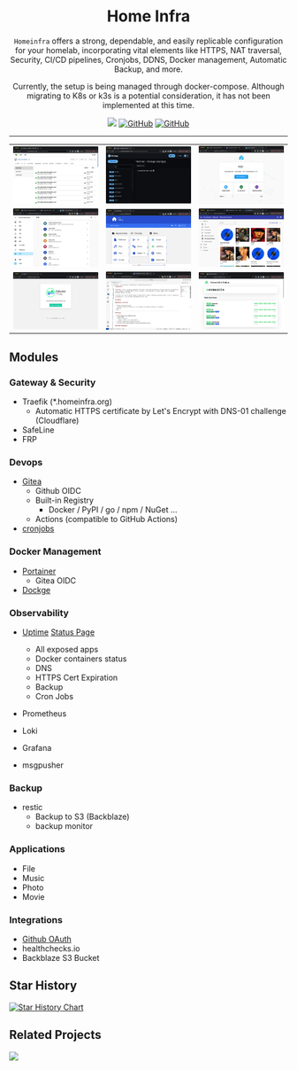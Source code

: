 <div align="center">


# Home Infra

`Homeinfra` offers a strong, dependable, and easily replicable configuration for your homelab, incorporating vital elements like HTTPS, NAT traversal, Security, CI/CD pipelines, Cronjobs, DDNS, Docker management, Automatic Backup, and more.

Currently, the setup is being managed through docker-compose. Although migrating to K8s or k3s is a potential consideration, it has not been implemented at this time.


<a href='https://github.com/homeinfra-org/infra'><img src='https://img.shields.io/static/v1?label=Home&message=Infra&color=orange'></a>
[![GitHub](https://img.shields.io/github/stars/homeinfra-org/infra?style=social)](https://github.com/homeinfra-org/infra)
[![GitHub](https://img.shields.io/github/forks/homeinfra-org/infra?style=social)](https://github.com/homeinfra-org/infra)

</div>


---


<table>
  <tr>
    <td><img src="images/actions.png"></td>
    <td><img src="images/dockge.png"></td>
    <td><img src="images/homeassistant.png"></td>
  </tr>
  <tr>
    <td><img src="images/homeassistant2.png"></td>
    <td><img src="images/homepage.png"></td>
    <td><img src="images/music.png"></td>
  </tr>
  <tr>
    <td><img src="images/oauth-proxy.png"></td>
    <td><img src="images/openvscode.png"></td>
    <td><img src="images/uptime.png"></td>
  </tr>
</table>


## Modules

### Gateway & Security

- Traefik (*.homeinfra.org)
  - Automatic HTTPS certificate by Let's Encrypt with DNS-01 challenge (Cloudflare)
- SafeLine
- FRP

### Devops

- [Gitea](https://git.homeinfra.org)
  - Github OIDC
  - Built-in Registry
    - Docker / PyPI / go / npm / NuGet ... 
  - Actions (compatible to GitHub Actions) 
- [cronjobs](https://git.homeinfra.org/root/cronjobs/actions)

### Docker Management

- [Portainer](https://portainer.homeinfra.org)
  - Gitea OIDC
- [Dockge](https://dockge.homeinfra.org)

### Observability

- [Uptime](https://uptime.homeinfra.org) [Status Page](https://uptime.homeinfra.org/status/main)
  - All exposed apps
  - Docker containers status
  - DNS
  - HTTPS Cert Expiration
  - Backup
  - Cron Jobs

- Prometheus
- Loki
- Grafana
- msgpusher


### Backup

- restic
  - Backup to S3 (Backblaze)
  - backup monitor

### Applications

- File
- Music
- Photo
- Movie

### Integrations

- [Github OAuth](https://github.com/settings/developers)
- healthchecks.io
- Backblaze S3 Bucket

## Star History

[![Star History Chart](https://api.star-history.com/svg?repos=homeinfra-org/infra&type=Date)](https://star-history.com/#homeinfra-org/infra&Date)



## Related Projects

<a href='https://github.com/NoCLin/LightMirrors/'><img src='https://img.shields.io/badge/Light-Mirrors-green'></a>
